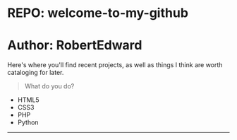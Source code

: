 # REPO: welcome-to-my-github
# Author: RobertEdward

Here's where you'll find recent projects, as well as things I think are worth cataloging for later. 

> What do you do?

* HTML5
* CSS3
* PHP
* Python


---
